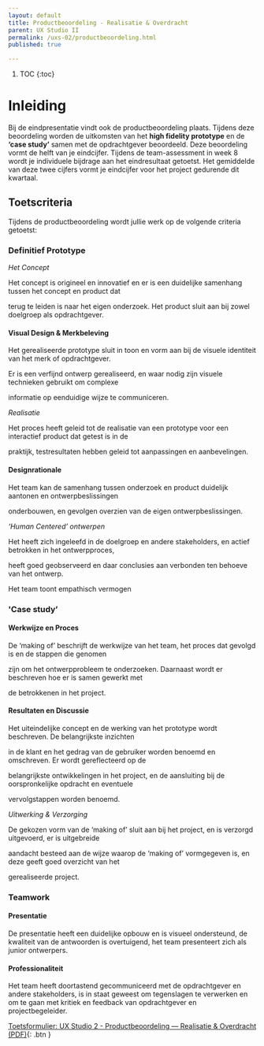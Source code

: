 ```yaml
---
layout: default
title: Productbeoordeling - Realisatie & Overdracht
parent: UX Studio II
permalink: /uxs-02/productbeoordeling.html
published: true

---
```


1. TOC
{:toc}

# Inleiding

Bij de eindpresentatie vindt ook de productbeoordeling plaats. Tijdens
deze beoordeling worden de uitkomsten van het **high fidelity
prototype** en de **‘case study’** samen met de opdrachtgever
beoordeeld. Deze beoordeling vormt de helft van je eindcijfer. Tijdens
de team-assessment in week 8 wordt je individuele bijdrage aan het
eindresultaat getoetst. Het gemiddelde van deze twee cijfers vormt je
eindcijfer voor het project gedurende dit kwartaal.


## Toetscriteria

Tijdens de productbeoordeling wordt jullie werk op de volgende criteria
getoetst:

### Definitief Prototype 

*Het Concept*

Het concept is origineel en innovatief en er is een duidelijke samenhang
tussen het concept en product dat

terug te leiden is naar het eigen onderzoek. Het product sluit aan bij
zowel doelgroep als opdrachtgever.

#### Visual Design & Merkbeleving 

Het gerealiseerde prototype sluit in toon en vorm aan bij de visuele
identiteit van het merk of opdrachtgever.

Er is een verfijnd ontwerp gerealiseerd, en waar nodig zijn visuele
technieken gebruikt om complexe

informatie op eenduidige wijze te communiceren.

*Realisatie*

Het proces heeft geleid tot de realisatie van een prototype voor een
interactief product dat getest is in de

praktijk, testresultaten hebben geleid tot aanpassingen en
aanbevelingen.

#### Designrationale

Het team kan de samenhang tussen onderzoek en product duidelijk aantonen
en ontwerpbeslissingen

onderbouwen, en gevolgen overzien van de eigen ontwerpbeslissingen.

*‘Human Centered’ ontwerpen*

Het heeft zich ingeleefd in de doelgroep en andere stakeholders, en
actief betrokken in het ontwerpproces,

heeft goed geobserveerd en daar conclusies aan verbonden ten behoeve van
het ontwerp.

Het team toont empathisch vermogen

### 'Case study’

#### Werkwijze en Proces 

De ‘making of’ beschrijft de werkwijze van het team, het proces dat
gevolgd is en de stappen die genomen

zijn om het ontwerpprobleem te onderzoeken. Daarnaast wordt er
beschreven hoe er is samen gewerkt met

de betrokkenen in het project.

#### Resultaten en Discussie 

Het uiteindelijke concept en de werking van het prototype wordt
beschreven. De belangrijkste inzichten

in de klant en het gedrag van de gebruiker worden benoemd en omschreven.
Er wordt gereflecteerd op de

belangrijkste ontwikkelingen in het project, en de aansluiting bij de
oorspronkelijke opdracht en eventuele

vervolgstappen worden benoemd.

*Uitwerking & Verzorging*

De gekozen vorm van de ‘making of’ sluit aan bij het project, en is
verzorgd uitgevoerd, er is uitgebreide

aandacht besteed aan de wijze waarop de ‘making of’ vormgegeven is, en
deze geeft goed overzicht van het

gerealiseerde project.

### Teamwork

#### Presentatie 

De presentatie heeft een duidelijke opbouw en is visueel ondersteund, de
kwaliteit van de antwoorden is overtuigend, het team presenteert zich
als junior ontwerpers.

#### Professionaliteit

Het team heeft doortastend gecommuniceerd met de opdrachtgever en andere
stakeholders, is in staat geweest om tegenslagen te verwerken en om te
gaan met kritiek en feedback van opdrachtgever en projectbegeleider.

[Toetsformulier: UX Studio 2 - Productbeoordeling — Realisatie & Overdracht (PDF)](01_UXS2_Productbeoordeling.pdf){: .btn }